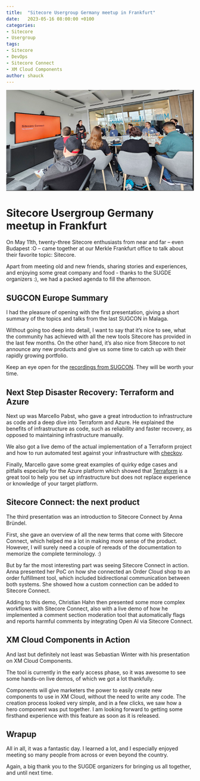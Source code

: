 ```yaml
---
title:  "Sitecore Usergroup Germany meetup in Frankfurt"
date:   2023-05-16 08:00:00 +0100
categories:
- Sitecore
- Usergroup
tags:
- Sitecore
- DevOps
- Sitecore Connect
- XM Cloud Components
author: shauck
---
```

![alt text](../files/2023/05/16/SUGDE.png "SUGDE Meetup")

# Sitecore Usergroup Germany meetup in Frankfurt

On May 11th, twenty-three Sitecore enthusiasts from near and far – even Budapest :O – came together at our Merkle Frankfurt office to talk about their favorite topic: Sitecore.

Apart from meeting old and new friends, sharing stories and experiences, and enjoying some great company and food - thanks to the SUGDE organizers :), we had a packed agenda to fill the afternoon.


## SUGCON Europe Summary

I had the pleasure of opening with the first presentation, giving a short summary of the topics and talks from the last SUGCON in Malaga.

Without going too deep into detail, I want to say that it’s nice to see, what the community has achieved with all the new tools Sitecore has provided in the last few months. On the other hand, it’s also nice from Sitecore to not announce any new products and give us some time to catch up with their rapidly growing portfolio.

Keep an eye open for the [recordings from SUGCON](https://www.youtube.com/c/SUGCON). They will be worth your time.

## Next Step Disaster Recovery: Terraform and Azure

Next up was Marcello Pabst, who gave a great introduction to infrastructure as code and a deep dive into Terraform and Azure.
He explained the benefits of infrastructure as code, such as reliability and faster recovery, as opposed to maintaining infrastructure manually.

We also got a live demo of the actual implementation of a Terraform project and how to run automated test against your infrastructure with [checkov](https://www.checkov.io/).

Finally, Marcello gave some great examples of quirky edge cases and pitfalls especially for the Azure platform which showed that [Terraform](https://www.terraform.io/) is a great tool to help you set up infrastructure but does not replace experience or knowledge of your target platform.

## Sitecore Connect: the next product

The third presentation was an introduction to Sitecore Connect by Anna Bründel.

First, she gave an overview of all the new terms that come with Sitecore Connect, which helped me a lot in making more sense of the product. However, I will surely need a couple of rereads of the documentation to memorize the complete terminology. :)

But by far the most interesting part was seeing Sitecore Connect in action. Anna presented her PoC on how she connected an Order Cloud shop to an order fulfillment tool, which included bidirectional communication between both systems. She showed how a custom connection can be added to Sitecore Connect.

Adding to this demo, Christian Hahn then presented some more complex workflows with Sitecore Connect, also with a live demo of how he implemented a comment section moderation tool that automatically flags and reports harmful comments by integrating Open AI via Sitecore Connect.

## XM Cloud Components in Action

And last but definitely not least was Sebastian Winter with his presentation on XM Cloud Components.

The tool is currently in the early access phase, so it was awesome to see some hands-on live demos, of which we got a lot thankfully.

Components will give marketers the power to easily create new components to use in XM Cloud, without the need to write any code. The creation process looked very simple, and in a few clicks, we saw how a hero component was put together. I am looking forward to getting some firsthand experience with this feature as soon as it is released.

## Wrapup
All in all, it was a fantastic day. I learned a lot, and I especially enjoyed meeting so many people from across or even beyond the country.

Again, a big thank you to the SUGDE organizers for bringing us all together, and until next time.

